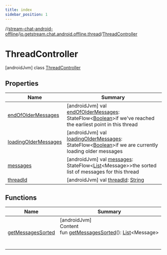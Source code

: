 ```yaml
---
title: index
sidebar_position: 1
---
```

//[stream-chat-android-offline](../../../index.md)/[io.getstream.chat.android.offline.thread](../index.md)/[ThreadController](index.md)



# ThreadController  
 [androidJvm] class [ThreadController](index.md)   


## Properties  
  
|  Name |  Summary | 
|---|---|
| <a name="io.getstream.chat.android.offline.thread/ThreadController/endOfOlderMessages/#/PointingToDeclaration/"></a>[endOfOlderMessages](endOfOlderMessages.md)| <a name="io.getstream.chat.android.offline.thread/ThreadController/endOfOlderMessages/#/PointingToDeclaration/"></a> [androidJvm] val [endOfOlderMessages](endOfOlderMessages.md): StateFlow&lt;[Boolean](https://kotlinlang.org/api/latest/jvm/stdlib/kotlin/-boolean/index.html)&gt;if we've reached the earliest point in this thread   <br/>|
| <a name="io.getstream.chat.android.offline.thread/ThreadController/loadingOlderMessages/#/PointingToDeclaration/"></a>[loadingOlderMessages](loadingOlderMessages.md)| <a name="io.getstream.chat.android.offline.thread/ThreadController/loadingOlderMessages/#/PointingToDeclaration/"></a> [androidJvm] val [loadingOlderMessages](loadingOlderMessages.md): StateFlow&lt;[Boolean](https://kotlinlang.org/api/latest/jvm/stdlib/kotlin/-boolean/index.html)&gt;if we are currently loading older messages   <br/>|
| <a name="io.getstream.chat.android.offline.thread/ThreadController/messages/#/PointingToDeclaration/"></a>[messages](messages.md)| <a name="io.getstream.chat.android.offline.thread/ThreadController/messages/#/PointingToDeclaration/"></a> [androidJvm] val [messages](messages.md): StateFlow&lt;[List](https://kotlinlang.org/api/latest/jvm/stdlib/kotlin.collections/-list/index.html)&lt;Message&gt;&gt;the sorted list of messages for this thread   <br/>|
| <a name="io.getstream.chat.android.offline.thread/ThreadController/threadId/#/PointingToDeclaration/"></a>[threadId](threadId.md)| <a name="io.getstream.chat.android.offline.thread/ThreadController/threadId/#/PointingToDeclaration/"></a> [androidJvm] val [threadId](threadId.md): [String](https://kotlinlang.org/api/latest/jvm/stdlib/kotlin/-string/index.html)   <br/>|


## Functions  
  
|  Name |  Summary | 
|---|---|
| <a name="io.getstream.chat.android.offline.thread/ThreadController/getMessagesSorted/#/PointingToDeclaration/"></a>[getMessagesSorted](getMessagesSorted.md)| <a name="io.getstream.chat.android.offline.thread/ThreadController/getMessagesSorted/#/PointingToDeclaration/"></a>[androidJvm]  <br/>Content  <br/>fun [getMessagesSorted](getMessagesSorted.md)(): [List](https://kotlinlang.org/api/latest/jvm/stdlib/kotlin.collections/-list/index.html)&lt;Message&gt;  <br/><br/><br/>|

